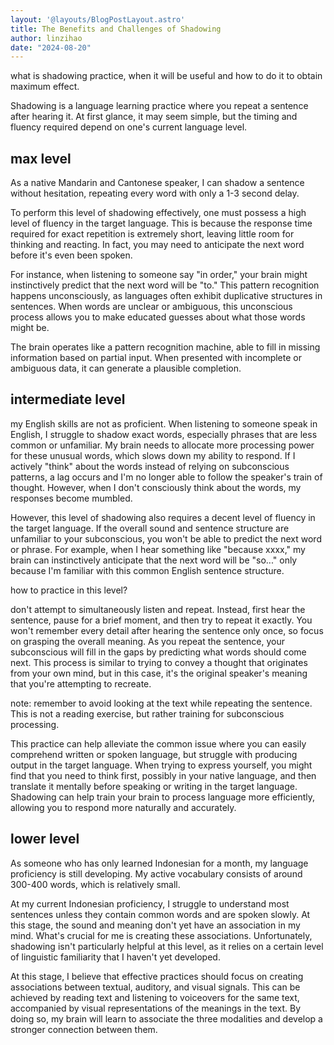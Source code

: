 ```yaml
---
layout: '@layouts/BlogPostLayout.astro'
title: The Benefits and Challenges of Shadowing
author: linzihao
date: "2024-08-20"
---
```


what is shadowing practice, when it will be useful and how to do it to obtain maximum effect.

Shadowing is a language learning practice where you repeat a sentence after hearing it. At first glance, it may seem simple, but the timing and fluency required depend on one's current language level.

## max level

As a native Mandarin and Cantonese speaker, I can shadow a sentence without hesitation, repeating every word with only a 1-3 second delay.

To perform this level of shadowing effectively, one must possess a high level of fluency in the target language. This is because the response time required for exact repetition is extremely short, leaving little room for thinking and reacting. In fact, you may need to anticipate the next word before it's even been spoken.

For instance, when listening to someone say "in order," your brain might instinctively predict that the next word will be "to." This pattern recognition happens unconsciously, as languages often exhibit duplicative structures in sentences. When words are unclear or ambiguous, this unconscious process allows you to make educated guesses about what those words might be.

The brain operates like a pattern recognition machine, able to fill in missing information based on partial input. When presented with incomplete or ambiguous data, it can generate a plausible completion.

## intermediate level

my English skills are not as proficient. When listening to someone speak in English, I struggle to shadow exact words, especially phrases that are less common or unfamiliar. My brain needs to allocate more processing power for these unusual words, which slows down my ability to respond. If I actively "think" about the words instead of relying on subconscious patterns, a lag occurs and
I'm no longer able to follow the speaker's train of thought. However, when I don't consciously think about the words, my responses become mumbled.

However, this level of shadowing also requires a decent level of fluency in the target language. If the overall sound and sentence structure are unfamiliar to your subconscious, you won't be able to predict the next word or phrase. For example, when I hear something like "because xxxx," my brain can instinctively anticipate that the next word will be "so..." only because I'm familiar with this common English sentence structure.

how to practice in this level?

don't attempt to simultaneously listen and repeat. Instead, first hear the sentence, pause for a brief moment, and then try to repeat it exactly. You won't remember every detail after hearing the sentence only once, so focus on grasping the overall meaning. As you repeat the sentence, your
subconscious will fill in the gaps by predicting what words should come next. This process is similar to trying to convey a thought that originates from your own mind, but in this case, it's the original speaker's meaning that you're attempting to recreate.

note: remember to avoid looking at the text while repeating the sentence. This is not a reading exercise, but rather training for subconscious processing.

This practice can help alleviate the common issue where you can easily comprehend written or spoken language, but struggle with producing output in the target language. When trying to express yourself, you might find that you need to think first, possibly in your native language, and then translate it mentally before speaking or writing in the target language. Shadowing can help train your brain to process language more efficiently, allowing you to respond more naturally and
accurately.

## lower level

As someone who has only learned Indonesian for a month, my language proficiency is still developing. My active vocabulary consists of around 300-400 words, which is relatively small.

At my current Indonesian proficiency, I struggle to understand most sentences unless they contain common words and are spoken slowly. At this stage, the sound and meaning don't yet have an association in my mind. What's crucial for me is creating these associations. Unfortunately, shadowing isn't particularly helpful at this level, as it relies on a certain level of linguistic familiarity that I haven't yet developed.

At this stage, I believe that effective practices should focus on creating associations between textual, auditory, and visual signals. This can be achieved by reading text and listening to voiceovers for the same text, accompanied by visual representations of the meanings in the text. By doing so, my brain will learn to associate the three modalities and develop a stronger connection between them.